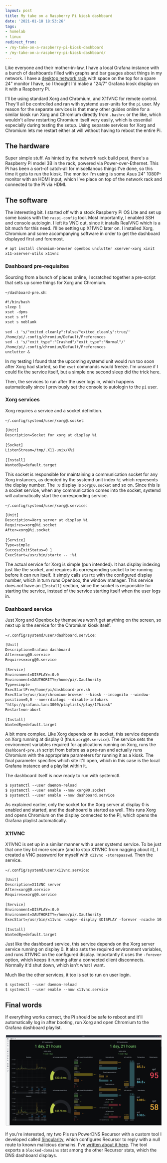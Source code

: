 ```yaml
---
layout: post
title: My take on a Raspberry Pi kiosk dashboard
date: '2021-01-18 18:53:26'
tags:
- homelab
- linux
redirect_from:
- /my-take-on-a-raspberry-pi-kiosk-dashboard
- /my-take-on-a-raspberry-pi-kiosk-dashboard/
---
```


Like everyone and their mother-in-law, I have a local Grafana instance with a bunch of dashboards filled with graphs and bar gauges about things in my network. I have a [desktop network rack](/2021/01/11/6u-desktop-network-rack-build.html) with space on the top for a spare 24" monitor I have, so I thought I'd make a "24/7" Grafana kiosk display on it with a Raspberry Pi.

I'll be using standard Xorg and Chromium, and X11VNC for remote control. They'll all be controlled and ran with systemd user-units for the `pi` user. My reason for the separate services is that many other guides online for a similar kiosk run Xorg and Chromium directly from `.bashrc` or the like, which wouldn't allow restarting Chromium itself very easily, which is essential especially during testing the setup. Using separate services for Xorg and Chromium lets me restart either at will without having to reboot the entire Pi.

## The hardware

Super simple stuff. As hinted by the network rack build post, there's a Raspberry Pi model 3B in the rack, powered via Power-over-Ethernet. This Pi has been a sort-of catch-all for miscellanous things I've done, so this time it gets to run the kiosk. The monitor I'm using is some Asus 24" 1080P-monitor with an HDMI input, which I've place on top of the network rack and connected to the Pi via HDMI.

## The software

The interesting bit. I started off with a stock Raspberry Pi OS Lite and set up some basics with the `raspi-config` tool. Most importantly, I enabled SSH and console autologin. I left its VNC out, since it installs RealVNC which is a bit much for this need. I'll be setting up X11VNC later on. I installed Xorg, Chromium and some accompanying software in order to get the dashboard displayed first and foremost.

    # apt install chromium-browser openbox unclutter xserver-xorg xinit x11-xserver-utils x11vnc

### Dashboard pre-requisites

Sourcing from a bunch of places online, I scratched together a pre-script that sets up some things for Xorg and Chromium.

`~/dashboard-pre.sh`:

    #!/bin/bash
    sleep 1
    xset -dpms
    xset s off
    xset s noblank
    
    sed -i 's/"exited_cleanly":false/"exited_cleanly":true/' /home/pi/.config/chromium/Default/Preferences
    sed -i 's/"exit_type":"Crashed"/"exit_type":"Normal"/' /home/pi/.config/chromium/Default/Preferences
    unclutter &

In my testing I found that the upcoming systemd unit would run too soon after Xorg had started, so the `xset` commands would freeze. I'm unsure if I could fix the service itself, but a simple one second sleep did the trick here.

Then, the services to run after the user logs in, which happens automatically since I previously set the console to autologin to the `pi` user.

### Xorg services

Xorg requires a service and a socket definition.

`~/.config/systemd/user/xorg@.socket`:

    [Unit]
    Description=Socket for xorg at display %i
    
    [Socket]
    ListenStream=/tmp/.X11-unix/X%i
    
    [Install]
    WantedBy=default.target

This socket is responsible for maintaining a communication socket for any Xorg instances, as denoted by the systemd unit index `%i` which represents the display number. The `:0` display is `xorg@0.socket` and so on. Since this is a socket service, when any communication comes into the socket, systemd will automatically start the corresponding service.

`~/.config/systemd/user/xorg@.service`:

    [Unit]
    Description=Xorg server at display %i
    Requires=xorg@%i.socket
    After=xorg@%i.socket
    
    [Service]
    Type=simple
    SuccessExitStatus=0 1
    ExecStart=/usr/bin/startx -- :%i

The actual service for Xorg is simple (pun intended). It has display indexing just like the socket, and requires its corresponding socket to be running before it can run itself. It simply calls `startx` with the configured display number, which in turn runs Openbox, the window manager. This service does _not_ have an `[Install]` section, since the socket is responsible for starting the service, instead of the service starting itself when the user logs in.

### Dashboard service

Just Xorg and Openbox by themselves won't get anything on the screen, so next up is the service for the Chromium kiosk itself.

`~/.config/systemd/user/dashboard.service`:

    [Unit]
    Description=Grafana dashboard
    After=xorg@0.service
    Requires=xorg@0.service
    
    [Service]
    Environment=DISPLAY=:0.0
    Environment=XAUTHORITY=/home/pi/.Xauthority
    Type=simple
    ExecStartPre=/home/pi/dashboard-pre.sh
    ExecStart=/usr/bin/chromium-browser --kiosk --incognito --window-position=0,0 --noerrdialogs --disable-infobars "http://grafana.lan:3000/playlists/play/1?kiosk"
    Restart=on-abort
    
    [Install]
    WantedBy=default.target

A bit more complex. Like Xorg depends on its socket, this service depends on Xorg running at display 0 (thus `xorg@0.service`). The service sets the environment variables required for applications running on Xorg, runs the `dashboard-pre.sh` script from before as a pre-run and actually runs Chromium with the appropriate parameters for running it as a kiosk. The final parameter specifies which site it'll open, which in this case is the local Grafana instance and a playlist within it.

The dashboard itself is now ready to run with systemctl.

    $ systemctl --user daemon-reload
    $ systemctl --user enable --now xorg@0.socket
    $ systemctl --user enable --now dashboard.service

As explained earlier, only the socket for the Xorg server at display 0 is enabled and started, and the dashboard is started as well. This runs Xorg and opens Chromium on the display connected to the Pi, which opens the Grafana playlist automatically.

### X11VNC

X11VNC is set up in a similar manner with a user systemd service. To be just that one tiny bit more secure (and to stop X11VNC from nagging about it), I created a VNC password for myself with `x11vnc -storepasswd`. Then the service.

`~/.config/systemd/user/x11vnc.service`:

    [Unit]
    Description=X11VNC server
    After=xorg@0.service
    Requires=xorg@0.service
    
    [Service]
    Environment=DISPLAY=:0.0
    Environment=XAUTHORITY=/home/pi/.Xauthority
    ExecStart=/usr/bin/x11vnc -usepw -display $DISPLAY -forever -ncache 10
    
    [Install]
    WantedBy=default.target

Just like the dashboard service, this service depends on the Xorg server service running on display 0. It also sets the required environment variables, and runs X11VNC on the configured display. Importantly it uses the `-forever` option, which keeps it running after a connected client disconnects. Normally it'd shut down, which isn't what I want.

Much like the other services, it too is set to run on user login.

    $ systemctl --user daemon-reload
    $ systemctl --user enable --now x11vnc.service

## Final words

If everything works correct, the Pi should be safe to reboot and it'll automatically log in after booting, run Xorg and open Chromium to the Grafana dashboard playlist.

![The final dashboard, as seen via VNC](/assets/2021/01/Screenshot-from-2021-01-18-19-31-18.png)

If you're interested, my two Pis run PowerDNS Recursor with a custom tool I developed called [Singularity](https://github.com/Spanfile/Singularity), which configures Recursor to reply with a null route to known malicious domains. I've [written about it here](/2020/11/15/i-thought-pihole-was-kinda-bad-so-i-made-my-own.html). The tool exports a `blocked-domains` stat among the other Recursor stats, which the DNS dashboard displays.
